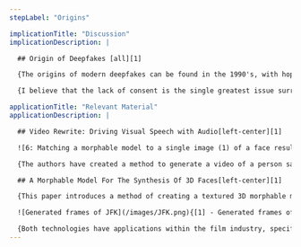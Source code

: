 ```yaml
---
stepLabel: "Origins"

implicationTitle: "Discussion"
implicationDescription: |

  ## Origin of Deepfakes [all][1]

  {The origins of modern deepfakes can be found in the 1990's, with hopeful goals of reducing the manual labour involved with special effects and image post-processing. However, even in these early years a piece of the ethical monster that deepfakes later become is present. The earliest related paper I found [1] uses an extremely famous politician to show that they can generate fake video of them talking. Using politicians, John F. Kennedy in this case, remains a consistent trend for many of the papers that will be referenced as you move through this timeline. This is often attributed to the higher than usual quality of media that contain politicians and its abundance. The second paper [2] features another group that is often included in these papers, actors and actresses. Specifically, Tom Hanks is featured, however unlike voluntary participants his name is not mentioned, he is not credited nor is there any indication that he consented to his image being used and published.}[all][1]

  {I believe that the lack of consent is the single greatest issue surrounding deepfakes and I will argue that researchers have perpetrated this within their articles. These early papers set a precedent for using public figures within this field of research and have ultimately led us to politicians and public figures turning this technology onto each other for their own gain.}[all][2]

applicationTitle: "Relevant Material"
applicationDescription: |

  ## Video Rewrite: Driving Visual Speech with Audio[left-center][1]

  ![6: Matching a morphable model to a single image (1) of a face results in a 3D shape (2) and a texture map estimate](/images/TomHanks.png){[2] - 6: Matching a morphable model to a single image (1) of a face results in a 3D shape (2) and a texture map estimate. The texture estimate can be improved by additional texture extraction (4). The 3D model is rendered back into the image after changing facial attributes, such as gaining (3) and losing weight (5), frowning (6), or being forced to smile (7)}[right][1]

  {The authors have created a method to generate a video of a person saying anything they want via audio input. It uses computer-vision to track specific points of the mouth in the original video and morphs these points to match the target audio. This was the first facial-animation system that was automated and was able to generate a video of John F. Kennedy saying, "Read my lips" using only two minutes of footage. For each person it rewrites it needs 26 labelled images, the only human input in the process.}[left-center][1]

  ## A Morphable Model For The Synthesis Of 3D Faces[left-center][1]

  {This paper introduces a method of creating a textured 3D morphable model of a face. The model can be created through a UI or through images, and is not limited to photographs of real people, it can work just as well when the photograph is of a painting. By then morphing the generated model it allows for new views of a face from different angles and lighting conditions along with other attributes such as age, weight, gender, face fullness and expressions generated in a photorealistic way for the time.}[left-center][1]

  ![Generated frames of JFK](/images/JFK.png){[1] - Generated frames of JFK from Video Rewrite: Driving Visual Speech with Audio}[left-center][1]

  {Both technologies have applications within the film industry, specifically for dubbing and special effects. The first was a good start to skip small reshoots, changing a single line or dubbing to a different language. The second allows for more advanced changes, adjusting the lighting, adding a hat or adjusting the facial structure of an actor.}[all][2]
---
```

